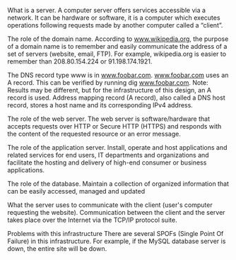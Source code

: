 What is a server.
A computer server offers services accessible via a network. It can be hardware or software, it is a computer which executes operations following requests made by another computer called a “client”.

The role of the domain name.
According to www.wikipedia.org, the purpose of a domain name is to remember and easily communicate the address of a set of servers (website, email, FTP). For example, wikipedia.org is easier to remember than 208.80.154.224 or 91.198.174.1921.

The DNS record type www is in www.foobar.com.
www.foobar.com uses an A record. This can be verified by running dig www.foobar.com.
Note: Results may be different, but for the infrastructure of this design, an A record is used.
Address mapping record (A record), also called a DNS host record, stores a host name and its corresponding IPv4 address.

The role of the web server.
The web server is software/hardware that accepts requests over HTTP or Secure HTTP (HTTPS) and responds with the content of the requested resource or an error message.

The role of the application server.
Install, operate and host applications and related services for end users, IT departments and organizations and facilitate the hosting and delivery of high-end consumer or business applications.

The role of the database.
Maintain a collection of organized information that can be easily accessed, managed and updated

What the server uses to communicate with the client (user's computer requesting the website).
Communication between the client and the server takes place over the Internet via the TCP/IP protocol suite.

Problems with this infrastructure
There are several SPOFs (Single Point Of Failure) in this infrastructure.
For example, if the MySQL database server is down, the entire site will be down.
